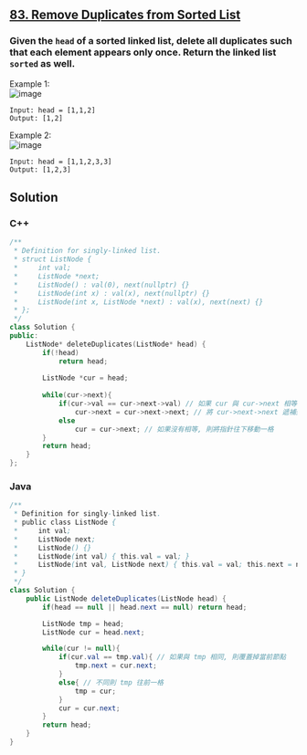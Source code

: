 ## [83. Remove Duplicates from Sorted List](https://leetcode.com/problems/remove-duplicates-from-sorted-list/)

### Given the `head` of a sorted linked list, delete all duplicates such that each element appears only once. Return the linked list `sorted` as well.


Example 1:  
![image](https://assets.leetcode.com/uploads/2021/01/04/list1.jpg)  
```
Input: head = [1,1,2]
Output: [1,2]
```

Example 2:  
![image](https://assets.leetcode.com/uploads/2021/01/04/list2.jpg)  
```
Input: head = [1,1,2,3,3]
Output: [1,2,3]
```


## Solution  

### C++
```c++
/**
 * Definition for singly-linked list.
 * struct ListNode {
 *     int val;
 *     ListNode *next;
 *     ListNode() : val(0), next(nullptr) {}
 *     ListNode(int x) : val(x), next(nullptr) {}
 *     ListNode(int x, ListNode *next) : val(x), next(next) {}
 * };
 */
class Solution {
public:
    ListNode* deleteDuplicates(ListNode* head) {
        if(!head)
            return head;
        
        ListNode *cur = head;
        
        while(cur->next){
            if(cur->val == cur->next->val) // 如果 cur 與 cur->next 相等
                cur->next = cur->next->next; // 將 cur->next->next 遞補到 cur->next 上
            else
                cur = cur->next; // 如果沒有相等, 則將指針往下移動一格
        }
        return head;
    }
};
```


### Java
```java
/**
 * Definition for singly-linked list.
 * public class ListNode {
 *     int val;
 *     ListNode next;
 *     ListNode() {}
 *     ListNode(int val) { this.val = val; }
 *     ListNode(int val, ListNode next) { this.val = val; this.next = next; }
 * }
 */
class Solution {
    public ListNode deleteDuplicates(ListNode head) {
        if(head == null || head.next == null) return head;

        ListNode tmp = head;
        ListNode cur = head.next;

        while(cur != null){
            if(cur.val == tmp.val){ // 如果與 tmp 相同, 則覆蓋掉當前節點
                tmp.next = cur.next;
            }
            else{ // 不同則 tmp 往前一格
                tmp = cur;
            }
            cur = cur.next;
        }
        return head;
    }
}
```
